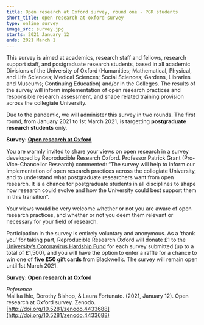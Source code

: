 ```yaml
---
title: Open research at Oxford survey, round one - PGR students
short_title: open-research-at-oxford-survey
type: online survey
image_src: survey.jpg
starts: 2021 January 12
ends: 2021 March 1
---
```


This survey is aimed at academics, research staff and fellows, research support staff, and postgraduate research students, based in all academic Divisions of the University of Oxford (Humanities; Mathematical, Physical, and Life Sciences; Medical Sciences; Social Sciences; Gardens, Libraries and Museums; Continuing Education) and/or in the Colleges. The results of the survey will inform implementation of open research practices and responsible research assessment, and shape related training provision across the collegiate University.

Due to the pandemic, we will administer this survey in two rounds.
The first round, from January 2021 to 1st March 2021, is targetting **postgraduate research students** only.



**Survey: [Open research at Oxford](https://oxfordxpsy.az1.qualtrics.com/jfe/form/SV_bPkTO2fNbeDmDS5)**

You are warmly invited to share your views on open research in a survey developed by Reproducible Research Oxford. Professor Patrick Grant (Pro-Vice-Chancellor Research) commented: “The survey will help to inform our implementation of open research practices across the collegiate University, and to understand what postgraduate researchers want from open research. It is a chance for postgraduate students in all disciplines to shape how research could evolve and how the University could best support them in this transition”.

Your views would be very welcome whether or not you are aware of open research practices, and whether or not you deem them relevant or necessary for your field of research.

Participation in the survey is entirely voluntary and anonymous. As a ‘thank you’ for taking part, Reproducible Research Oxford will donate £1 to the [University’s Coronavirus Hardship Fund](https://www.development.ox.ac.uk/hardship) for each survey submitted (up to a total of £1,500), and you will have the option to enter a raffle for a chance to win one of **five £50 gift cards** from Blackwell’s.
The survey will remain open until 1st March 2021.

**Survey: [Open research at Oxford](https://oxfordxpsy.az1.qualtrics.com/jfe/form/SV_bPkTO2fNbeDmDS5)**




*Reference*  
Malika Ihle, Dorothy Bishop, & Laura Fortunato. (2021, January 12). Open research at Oxford survey. Zenodo. [http://doi.org/10.5281/zenodo.4433688](http://doi.org/10.5281/zenodo.4433688)
